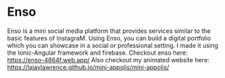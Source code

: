 # Enso
Enso is a mini social media platform that provides services similar to the basic features of InstagraM. Using Enso, you can build a digital portfolio which you can showcase in a social or professional setting. I made it using the Ionic-Angular framework and firebase.
Checkout enso here: https://enso-4864f.web.app/
Also checkout my animated website here: https://lajaylawrence.github.io/mini-appolis/mini-appolis/
